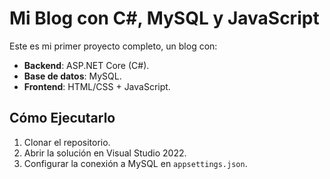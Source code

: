 # Mi Blog con C#, MySQL y JavaScript  

Este es mi primer proyecto completo, un blog con:
- **Backend**: ASP.NET Core (C#).
- **Base de datos**: MySQL.
- **Frontend**: HTML/CSS + JavaScript.

## Cómo Ejecutarlo  
1. Clonar el repositorio.
2. Abrir la solución en Visual Studio 2022.
3. Configurar la conexión a MySQL en `appsettings.json`.
